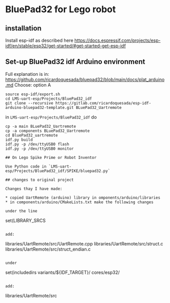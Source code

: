 # BluePad32 for Lego robot

## installation

Install esp-idf as described here https://docs.espressif.com/projects/esp-idf/en/stable/esp32/get-started/#get-started-get-esp-idf

## Set-up BluePad32 idf Arduino environment

Full explanation is in: https://github.com/ricardoquesada/bluepad32/blob/main/docs/plat_arduino.md
Choose: option A

```
source esp-idf/export.sh
cd LMS-uart-esp/Projects/BluePad32_idf
git clone --recursive https://gitlab.com/ricardoquesada/esp-idf-arduino-bluepad32-template.git BLuePad32_Uartremote
```

in  `LMS-uart-esp/Projects/BluePad32_idf` do

```
cp -a main BLuePad32_Uartremote
cp -a components BLuePad32_Uartremote
cd BluePad32_uartremote
idf.py build
idf.py -p /dev/ttyUSB0 flash
idf.py -p /dev/ttyUSB0 monitor

## On Lego Spike Prime or Robot Inventor

Use Python code in `LMS-uart-esp/Projects/BluePad32_idf/SPIKE/bluepad32.py`

## changes to original project

Changes thay I have made:

* copied UartRemote (arduino) library in omponents/arduino/libraries
* in components/arduino/CMakeLists.txt make the following changes

under the line

```
set(LIBRARY_SRCS
```

add:

```
  libraries/UartRemote/src/UartRemote.cpp
  libraries/UartRemote/src/struct.c
  libraries/UartRemote/src/struct_endian.c

```

under

```
set(includedirs
  variants/${IDF_TARGET}/
  cores/esp32/
```

add:

```
libraries/UartRemote/src
```
